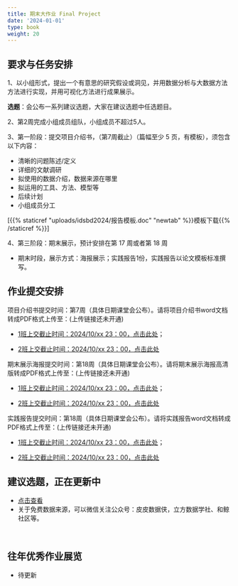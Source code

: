 ```yaml
---
title: 期末大作业 Final Project
date: '2024-01-01'
type: book
weight: 20
---
```


##  要求与任务安排

1、以小组形式，提出一个有意思的研究假设或洞见，并用数据分析与大数据方法方法进行实现，并用可视化方法进行成果展示。

**选题**：会公布一系列建议选题，大家在建议选题中任选题目。

2、第2周完成小组成员组队，小组成员不超过5人。

3、第一阶段：提交项目介绍书，（第7周截止）（篇幅至少 5 页，有模板），须包含以下内容：

- 清晰的问题陈述/定义
- 详细的文献调研
- 拟使用的数据介绍，数据来源在哪里
- 拟运用的工具、方法、模型等
- 后续计划
- 小组成员分工


[{{% staticref "uploads/idsbd2024/报告模板.doc" "newtab" %}}模板下载{{% /staticref %}}]


4、第三阶段：期末展示，预计安排在第 17 周或者第 18 周

- 期末时段，展示方式：海报展示；实践报告1份，实践报告以论文模板标准撰写。

## 作业提交安排

项目介绍书提交时间：第7周（具体日期课堂会公布）。请将项目介绍书word文档转成PDF格式上传至：(上传链接还未开通)

- [1班上交截止时间：2024/10/xx 23：00，点击此处]()；

- [2班上交截止时间：2024/10/xx 23：00，点击此处]()

期末展示海报提交时间：第18周（具体日期课堂会公布）。请将期末展示海报高清版转成PDF格式上传至：(上传链接还未开通)

- [1班上交截止时间：2024/10/xx 23：00，点击此处]()；

- [2班上交截止时间：2024/10/xx 23：00，点击此处]()

实践报告提交时间：第18周（具体日期课堂会公布）。请将实践报告word文档转成PDF格式上传至：(上传链接还未开通)

- [1班上交截止时间：2024/10/xx 23：00，点击此处]()；

- [2班上交截止时间：2024/10/xx 23：00，点击此处]()

## 建议选题，正在更新中

- [点击查看](https://boatneck-opinion-574.notion.site/2024-63906470f0a64e658e25168d25a1f503) 
- 关于免费数据来源，可以微信关注公众号：皮皮数据侠，立方数据学社、和鲸社区等。

&nbsp;


## 往年优秀作业展览

- 待更新

&nbsp;